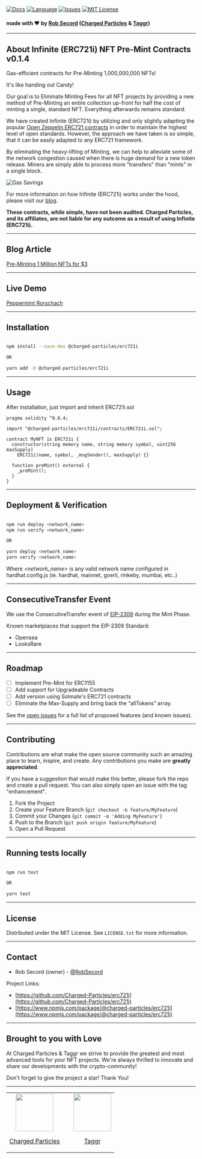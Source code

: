 [![Docs][docs-shield]][docs-url]
[![Language][lang-shield]][lang-url]
[![Issues][issues-shield]][issues-url]
[![MIT License][license-shield]][license-url]

#### made with ❤️ by [Rob Secord](https://twitter.com/robsecord) ([Charged Particles](https://charged.fi) & [Taggr](https://taggr.io))


---
## About Infinite (ERC721i) NFT Pre-Mint Contracts v0.1.4

Gas-efficient contracts for Pre-Minting 1,000,000,000 NFTs!

It's like handing out Candy!

Our goal is to Eliminate Minting Fees for all NFT projects by providing a new method of Pre-Minting an entire collection up-front for half the cost of minting a single, standard NFT.  Everything afterwards remains standard.

We have created Infinite (ERC721i) by utilizing and only slightly adapting the popular [Open Zeppelin ERC721 contracts](https://www.openzeppelin.com/contracts) in order to maintain the highest level of open standards. However, the approach we have taken is so simple, that it can be easily adapted to any ERC721 framework.

By eliminating the heavy-lifting of Minting, we can help to alleviate some of the network congestion caused when there is huge demand for a new token release. Miners are simply able to process more "transfers" than "mints" in a single block.

![Gas Savings](https://gateway.pinata.cloud/ipfs/Qmb7KFXTunaAomQDZQ5rHvnniozgDQTtLjQ8DGPS6sWHK9?c=369)

For more information on how Infinite (ERC721i) works under the hood, please visit our [blog](https://medium.com/charged-particles/infinite-erc721i-pre-minting-1-million-nfts-for-3-9a791a1f9a33).

**These contracts, while simple, have not been audited. Charged Particles, and its affiliates, are not liable for any outcome as a result of using Infinite (ERC721i).**


---
## Blog Article

[Pre-Minting 1 Million NFTs for $3](https://medium.com/charged-particles/infinite-erc721i-pre-minting-1-million-nfts-for-3-9a791a1f9a33)


---
## Live Demo

[Peppermint Rorschach](https://taggr-nft.web.app/rorschach/)


---
## Installation

```sh

npm install --save-dev @charged-particles/erc721i

OR

yarn add -D @charged-particles/erc721i

```


---
## Usage

After installation, just import and inherit ERC721i.sol

```solidity
pragma solidity ^0.8.4;

import "@charged-particles/erc721i/contracts/ERC721i.sol";

contract MyNFT is ERC721i {
  constructor(string memory name, string memory symbol, uint256 maxSupply)
    ERC721i(name, symbol, _msgSender(), maxSupply) {}

  function preMint() external {
    _preMint();
  }
}

```


---
## Deployment & Verification

```sh

npm run deploy <network_name>
npm run verify <network_name>

OR

yarn deploy <network_name>
yarn verify <network_name>

```
Where _<network_name>_ is any valid network name configured in hardhat.config.js (ie. hardhat, mainnet, goerli, rinkeby, mumbai, etc..)


---
## ConsecutiveTransfer Event

We use the ConsecutiveTransfer event of [EIP-2309](https://eips.ethereum.org/EIPS/eip-2309) during the Mint Phase.

Known marketplaces that support the EIP-2309 Standard:
- Opensea
- LooksRare



---
## Roadmap

- [ ] Implement Pre-Mint for ERC1155
- [ ] Add support for Upgradeable Contracts
- [ ] Add version using Solmate's ERC721 contracts
- [ ] Eliminate the Max-Supply and bring back the “allTokens” array.

See the [open issues](https://github.com/Charged-Particles/erc721i/issues) for a full list of proposed features (and known issues).


---
## Contributing

Contributions are what make the open source community such an amazing place to learn, inspire, and create. Any contributions you make are **greatly appreciated**.

If you have a suggestion that would make this better, please fork the repo and create a pull request. You can also simply open an issue with the tag "enhancement".

1. Fork the Project
2. Create your Feature Branch (`git checkout -b feature/MyFeature`)
3. Commit your Changes (`git commit -m 'Adding MyFeature'`)
4. Push to the Branch (`git push origin feature/MyFeature`)
5. Open a Pull Request


---
## Running tests locally

```sh

npm run test

OR

yarn test

```


---
## License

Distributed under the MIT License. See `LICENSE.txt` for more information.


---
## Contact

- Rob Secord (owner) - [@RobSecord](https://twitter.com/robsecord)

Project Links:
- [https://github.com/Charged-Particles/erc721i](https://github.com/Charged-Particles/erc721i)
- [https://www.npmjs.com/package/@charged-particles/erc721i](https://www.npmjs.com/package/@charged-particles/erc721i)


---
## Brought to you with Love

At Charged Particles & Taggr we strive to provide the greatest and most advanced tools for your NFT projects.
We're always thrilled to innovate and share our developments with the crypto-community!

Don't forget to give the project a star! Thank You!

---

<table style="border:none">
<tr>
<td align="center">
<img src="https://gateway.pinata.cloud/ipfs/QmWzW87dQaRieqGxT3mtAV8xp6JNVxby678gu54aa81Kcz" data-canonical-src="https://gateway.pinata.cloud/ipfs/QmWzW87dQaRieqGxT3mtAV8xp6JNVxby678gu54aa81Kcz" width="100" />

[Charged Particles](https://charged.fi)
</td>
<td>&nbsp;</td>
<td align="center">
<img src="https://gateway.pinata.cloud/ipfs/QmUMA21gu5tVGbADZvd8EAJoAGWvi68mygNUcQ41TYk7LT" data-canonical-src="https://gateway.pinata.cloud/ipfs/QmUMA21gu5tVGbADZvd8EAJoAGWvi68mygNUcQ41TYk7LT" width="100" />

[Taggr](https://taggr.io)
</td>
</tr>
</table>


<!-- https://www.markdownguide.org/basic-syntax/#reference-style-links -->

[docs-shield]: https://img.shields.io/badge/docs-%F0%9F%93%84-blue?style=for-the-badge
[docs-url]: https://docs.charged.fi/erc721i
[lang-shield]: https://img.shields.io/github/languages/top/Charged-Particles/erc721i?style=for-the-badge
[lang-url]: https://github.com/Charged-Particles/erc721i
[issues-shield]: https://img.shields.io/github/issues-raw/Charged-Particles/erc721i?style=for-the-badge
[issues-url]: https://github.com/Charged-Particles/erc721i/issues
[license-shield]: https://img.shields.io/badge/License-MIT-green.svg?style=for-the-badge
[license-url]: https://github.com/Charged-Particles/erc721i/blob/main/LICENSE.txt
